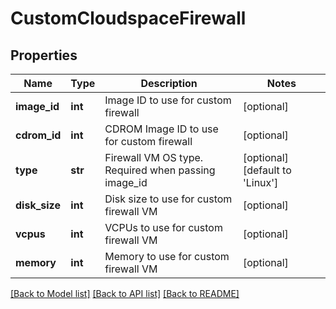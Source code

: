 # CustomCloudspaceFirewall

## Properties
Name | Type | Description | Notes
------------ | ------------- | ------------- | -------------
**image_id** | **int** | Image ID to use for custom firewall | [optional] 
**cdrom_id** | **int** | CDROM Image ID to use for custom firewall | [optional] 
**type** | **str** | Firewall VM OS type. Required when passing image_id | [optional] [default to 'Linux']
**disk_size** | **int** | Disk size to use for custom firewall VM | [optional] 
**vcpus** | **int** | VCPUs to use for custom firewall VM | [optional] 
**memory** | **int** | Memory to use for custom firewall VM | [optional] 

[[Back to Model list]](../README.md#documentation-for-models) [[Back to API list]](../README.md#documentation-for-api-endpoints) [[Back to README]](../README.md)


